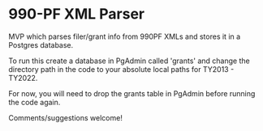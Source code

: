 # 990-PF XML Parser

MVP which parses filer/grant info from 990PF XMLs and stores it in a Postgres database.

To run this create a database in PgAdmin called 'grants' 
and change the directory path in the code to your absolute local paths for TY2013 - TY2022. 

For now, you will need to drop the grants table in PgAdmin before running the code again.

Comments/suggestions welcome!






